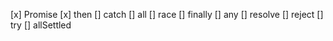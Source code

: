 [x] Promise
[x] then
[] catch
[] all
[] race
[] finally
[] any
[] resolve
[] reject
[] try
[] allSettled